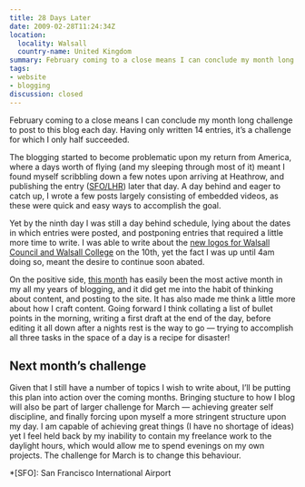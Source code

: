 ```yaml
---
title: 28 Days Later
date: 2009-02-28T11:24:34Z
location:
  locality: Walsall
  country-name: United Kingdom
summary: February coming to a close means I can conclude my month long challenge to post to this blog each day. Having only written 14 entries, it’s a challenge for which I only half succeeded.
tags:
- website
- blogging
discussion: closed
---
```

February coming to a close means I can conclude my month long challenge to post to this blog each day. Having only written 14 entries, it’s a challenge for which I only half succeeded.

The blogging started to become problematic upon my return from America, where a days worth of flying (and my sleeping through most of it) meant I found myself scribbling down a few notes upon arriving at Heathrow, and publishing the entry ([SFO/LHR][1]) later that day. A day behind and eager to catch up, I wrote a few posts largely consisting of embedded videos, as these were quick and easy ways to accomplish the goal.

Yet by the ninth day I was still a day behind schedule, lying about the dates in which entries were posted, and postponing entries that required a little more time to write. I was able to write about the [new logos for Walsall Council and Walsall College][2] on the 10th, yet the fact I was up until 4am doing so, meant the desire to continue soon abated.

On the positive side, [this month][3] has easily been the most active month in my all my years of blogging, and it did get me into the habit of thinking about content, and posting to the site. It has also made me think a little more about how I craft content. Going forward I think collating a list of bullet points in the morning, writing a first draft at the end of the day, before editing it all down after a nights rest is the way to go — trying to accomplish all three tasks in the space of a day is a recipe for disaster!

## Next month’s challenge

Given that I still have a number of topics I wish to write about, I’ll be putting this plan into action over the coming months. Bringing stucture to how I blog will also be part of larger challenge for March — achieving greater self discipline, and finally forcing upon myself a more stringent structure upon my day. I am capable of achieving great things (I have no shortage of ideas) yet I feel held back by my inability to contain my freelance work to the daylight hours, which would allow me to spend evenings on my own projects. The challenge for March is to change this behaviour.

[1]: /2009/02/sfo_lhr
[2]: /2009/02/simply_walsall
[3]: /2009/02/

*[SFO]: San Francisco International Airport
